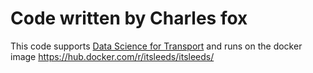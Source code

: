 # Code written by Charles fox

This code supports [Data Science for Transport](https://www.amazon.co.uk/Data-Science-Transport-Self-Study-Environment/dp/3319729527) and runs on the docker image https://hub.docker.com/r/itsleeds/itsleeds/

